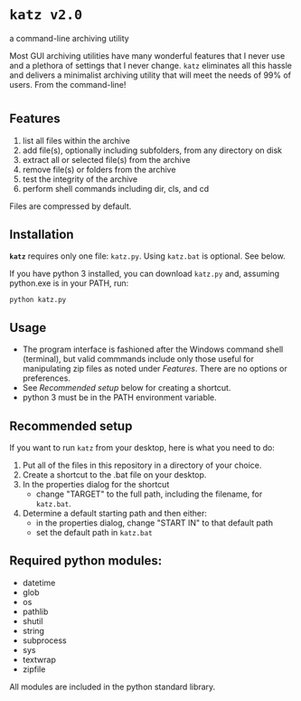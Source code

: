 # `katz v2.0`
a command-line archiving utility

Most GUI archiving utilities have many wonderful features that I never use and a plethora of settings that I never change. `katz` eliminates all this hassle and delivers a minimalist archiving utility that will meet the needs of 99% of users. From the command-line!

#

## **Features**

1. list all files within the archive
2. add file(s), optionally including subfolders, from any directory on disk
3. extract all or selected file(s) from the archive
4. remove file(s) or folders from the archive
5. test the integrity of the archive
6. perform shell commands including dir, cls, and cd

Files are compressed by default.

## **Installation**
**`katz`** requires only one file: `katz.py`. Using `katz.bat` is optional. See below.

If you have python 3 installed, you can download `katz.py` and, assuming python.exe is in your PATH, run:

`python katz.py`

## **Usage**
- The program interface is fashioned after the Windows command shell (terminal), but valid commmands include only those useful for manipulating zip files as noted under *Features*. There are no options or preferences.
- See *Recommended setup* below for creating a shortcut.
- python 3 must be in the PATH environment variable.


## **Recommended setup**
If you want to run `katz` from your desktop, here is what you need to do:
1. Put all of the files in this repository in a directory of your choice.
2. Create a shortcut to the .bat file on your desktop.
3. In the properties dialog for the shortcut
   - change "TARGET" to the full path, including the filename, for `katz.bat`.
4. Determine a default starting path and then either:
   - in the properties dialog, change "START IN" to that default path
   - set the default path in `katz.bat`

## **Required python modules:**
- datetime
- glob
- os
- pathlib
- shutil
- string
- subprocess
- sys
- textwrap
- zipfile

All modules are included in the python standard library.
